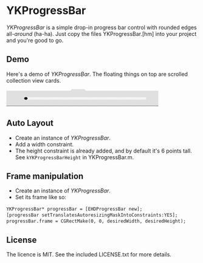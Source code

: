 # YKProgressBar

_YKProgressBar_ is a simple drop-in progress bar control with rounded edges all-_around_ (ha-ha). Just copy the files YKProgressBar.[hm] into your project and you're good to go.

## Demo

Here's a demo of _YKProgressBar_. The floating things on top are scrolled collection view cards.

![demo](https://github.com/karabatov/YKProgressBar/raw/master/demo.gif "YKProgressBar demo")

## Auto Layout

* Create an instance of _YKProgressBar_.
* Add a width constraint.
* The height constraint is already added, and by default it's 6 points tall. See `kYKProgressBarHeight` in YKProgressBar.m.

## Frame manipulation

* Create an instance of _YKProgressBar_.
* Set its frame like so:

```objc
YKProgressBar* progressBar = [EHDProgressBar new];
[progressBar setTranslatesAutoresizingMaskIntoConstraints:YES];
progressBar.frame = CGRectMake(0, 0, desiredWidth, desiredHeight);
```

## License

The licence is MIT. See the included LICENSE.txt for more details.
